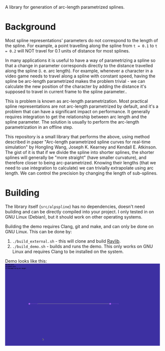 A library for generation of arc-length parametrized splines.

# Background

Most spline representations' parameters do not correspond to the length of the spline. For example,
a point travelling along the spline from `t = 0.1` to `t = 0.2` will NOT travel for 0.1 units of distance for most splines.

In many applications it is useful to have a way of parametrizing a spline so that a change in parameter corresponds
 directly to the distance travelled along the spline (i. e. arc length). For example, whenever a character in a video game needs to travel along a spline with constant speed, having the spline be arc-length parametrized makes the problem trivial - we can calculate the new position of the character by adding the distance it's supposed to travel in current frame to the spline parameter.. 

This is problem is known as arc-length parametrization. Most practical spline representations are not arc-length parametrized by default, and it's a problem that can have a significant impact on performance. It generally requires integration to get the relationship between arc length and the spline parameter. The solution is usually to perform the arc-length parametrization in an offline step.

This repository is a small library that performs the above, using method described in paper "Arc-length parametrized spline curves for real-time simulation" by Hongling Wang, Joseph K. Kearney and Kendall E. Atkinson. The gist of
it is that if we divide the spline into shorter splines, the shorter splines will generally be "more straight" (have smaller curvature), and therefore closer to being arc-parametrized. Knowing their lengths (that we need to use integration to calculate) we can trivially extrapolate using arc length. We can control the precision by changing the length of sub-splines.

# Building

The library itself (`src/alpspline`) has no dependencies, doesn't need building and can be directly compiled into your project. I only
tested in on GNU Linux (Debian), but it should work on other operating systems.

Building the demo requires Clang, git and make, and can only be done on GNU Linux.
This can be done by:
1. `./build_external.sh` - this will clone and build [Raylib](https://github.com/raysan5/raylib).
2. `./build_demo.sh` - builds and runs the demo.
This only works on GNU Linux and requires Clang to be installed on the system.

Demo looks like this:
![](resources/demo.gif)


